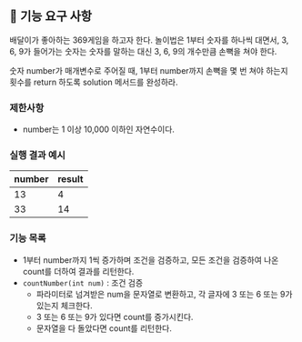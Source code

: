 ## 🚀 기능 요구 사항

배달이가 좋아하는 369게임을 하고자 한다. 놀이법은 1부터 숫자를 하나씩 대면서, 3, 6, 9가 들어가는 숫자는 숫자를 말하는 대신 3, 6, 9의 개수만큼 손뼉을 쳐야 한다.

숫자 number가 매개변수로 주어질 때, 1부터 number까지 손뼉을 몇 번 쳐야 하는지 횟수를 return 하도록 solution 메서드를 완성하라.

### 제한사항

- number는 1 이상 10,000 이하인 자연수이다.

### 실행 결과 예시

| number | result |
| --- | --- |
| 13 | 4 |
| 33 | 14 |


### 기능 목록
- 1부터 number까지 1씩 증가하며 조건을 검증하고, 모든 조건을 검증하여 나온 count를 더하여 결과를 리턴한다.
- `countNumber(int num)` : 조건 검증
  - 파라미터로 넘겨받은 num을 문자열로 변환하고, 각 글자에 3 또는 6 또는 9가 있는지 체크한다.
  - 3 또는 6 또는 9가 있다면 count를 증가시킨다.
  - 문자열을 다 돌았다면 count를 리턴한다.